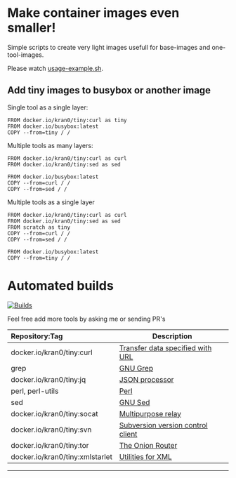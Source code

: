 # Make container images even smaller!

Simple scripts to create very light images usefull for base-images and one-tool-images.

Please watch [usage-example.sh](./usage-example.sh).

## Add tiny images to busybox or another image

Single tool as a single layer:

```
FROM docker.io/kran0/tiny:curl as tiny
FROM docker.io/busybox:latest
COPY --from=tiny / /
```

Multiple tools as many layers:

```
FROM docker.io/kran0/tiny:curl as curl
FROM docker.io/kran0/tiny:sed as sed

FROM docker.io/busybox:latest
COPY --from=curl / /
COPY --from=sed / /
```

Multiple tools as a single layer

```
FROM docker.io/kran0/tiny:curl as curl
FROM docker.io/kran0/tiny:sed as sed
FROM scratch as tiny
COPY --from=curl / /
COPY --from=sed / /

FROM docker.io/busybox:latest
COPY --from=tiny / /
```

# Automated builds

[![Builds][badge_build_status]][link_docker_tags]

Feel free add more tools by asking me or sending PR's

| Repository:Tag                  | Description                                                         |
|:--------------------------------|---------------------------------------------------------------------|
| docker.io/kran0/tiny:curl       | [Transfer data specified with URL](https://github.com/curl/curl)    |
| grep                            | [GNU Grep](http://www.gnu.org/software/grep/)                       |
| docker.io/kran0/tiny:jq         | [JSON processor](https://github.com/stedolan/jq)                    |
| perl, perl-utils                | [Perl](https://www.perl.org/)                                       |
| sed                             | [GNU Sed](https://www.gnu.org/software/sed/)                        |
| docker.io/kran0/tiny:socat      | [Multipurpose relay](http://www.dest-unreach.org/socat/)            |
| docker.io/kran0/tiny:svn        | [Subversion version control client](https://subversion.apache.org/) |
| docker.io/kran0/tiny:tor        | [The Onion Router](https://github.com/torproject/tor)               |
| docker.io/kran0/tiny:xmlstarlet | [Utilities for XML](http://xmlstar.sourceforge.net/)                |

---
[badge_build_status]:https://github.com/kran0/tinyimages/actions/workflows/build_images.yml/badge.svg
[link_docker_tags]:https://hub.docker.com/r/kran0/tiny/tags?page=1&ordering=last_updated
